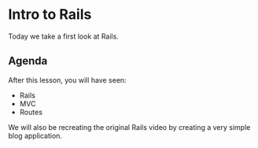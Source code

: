 # Intro to Rails

Today we take a first look at Rails.

## Agenda
After this lesson, you will have seen:

  * Rails
  * MVC
  * Routes

We will also be recreating the original Rails video by creating a very simple blog application.
